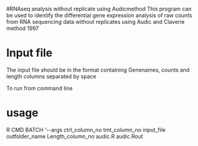 #RNAseq analysis without replicate using Audicmethod
This program can be used to identify the differential gene expression analysis of raw counts from RNA sequencing data without replicates using Audic and Claverie method 1997

# Input file
The input file should be in the format containing Genenames, counts and length columns separated by <TAB> space

To run from command line 
# usage 
R CMD BATCH  '--args ctrl_column_no tmt_column_no input_file outfolder_name Length_column_no audic.R audic.Rout
